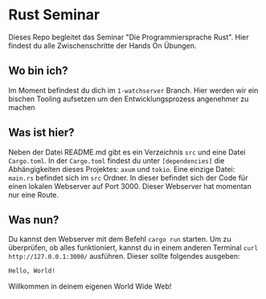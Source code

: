 # Rust Seminar

Dieses Repo begleitet das Seminar "Die Programmiersprache Rust".
Hier findest du alle Zwischenschritte der Hands On Übungen.

## Wo bin ich?

Im Moment befindest du dich im `1-watchserver` Branch. Hier werden wir ein bischen Tooling aufsetzen um den Entwicklungsprozess angenehmer zu machen

## Was ist hier?

Neben der Datei README.md gibt es ein Verzeichnis `src` und eine Datei `Cargo.toml`.
In der `Cargo.toml` findest du unter `[dependencies]` die Abhängigkeiten dieses Projektes: `axum` und `tokio`.
Eine einzige Datei: `main.rs` befindet sich im `src` Ordner. In dieser befindet sich der Code für einen lokalen Webserver auf Port 3000. Dieser Webserver hat momentan nur eine Route.

## Was nun?

Du kannst den Webserver mit dem Befehl `cargo run` starten.
Um zu überprüfen, ob alles funktioniert, kannst du in einem anderen Terminal `curl http://127.0.0.1:3000/` ausführen. Dieser sollte folgendes ausgeben:

```bash
Hello, World!
```

Willkommen in deinem eigenen World Wide Web!
